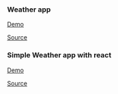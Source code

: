 ### Weather app

[Demo](https://serafimpoch.github.io/weather/)

[Source](https://github.com/SerafimPoch/kottans_frontend/tree/master/task_10)

### Simple Weather app with react

[Demo](https://github.com/SerafimPoch/weather-react)

[Source](https://codesandbox.io/s/km4op2wvy5)
